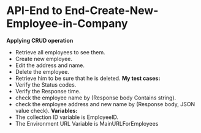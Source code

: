 # API-End to End-Create-New-Employee-in-Company
__Applying CRUD operation__
* Retrieve all employees to see them.
* Create new employee.
* Edit the address and name.
* Delete the employee.
* Retrieve him to be sure that he is deleted.
__My test cases:__
* Verify the Status codes.
* Verify the Response time.
* check the employee name by (Response body Contains string).
* check the employee address and new name by (Response body, JSON value check).
__Variables:__
* The collection ID variable is EmployeeID.
* The Environment URL Variable is MainURLForEmployees
